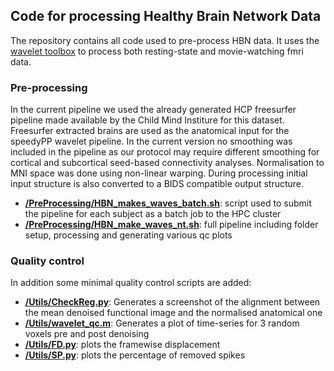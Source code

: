 ## Code for processing Healthy Brain Network Data

The repository contains all code used to pre-process HBN data. It uses the [wavelet toolbox](http://www.brainwavelet.org/) to process both resting-state and movie-watching fmri data.


### Pre-processing
In the current pipeline we used the already generated HCP freesurfer pipeline made available by the Child Mind Institure for this dataset. Freesurfer extracted brains are used as the anatomical input for the speedyPP wavelet pipeline. In the current version no smoothing was included in the pipeline as our protocol may require different smoothing for cortical and subcortical seed-based connectivity analyses. Normalisation to MNI space was done using non-linear warping. During processing initial input structure is also converted to a BIDS compatible output structure.

- **[/PreProcessing/HBN_makes_waves_batch.sh](/PreProcessing/HBN_makes_waves_batch.sh)**: script used to submit the pipeline for each subject as a batch job to the HPC cluster    
- **[/PreProcessing/HBN_make_waves_nt.sh](/PreProcessing/HBN_make_waves_nt.sh)**: full pipeline including folder setup, processing and generating various qc plots

### Quality control
In addition some minimal quality control scripts are added:

- **[/Utils/CheckReg.py](/Utils/CheckReg.py)**: Generates a screenshot of the alignment between the mean denoised functional image and the normalised anatomical one    
- **[/Utils/wavelet_qc.m](/Utils/wavelet_qc.m)**: Generates a plot of time-series for 3 random voxels pre and post denoising    
- **[/Utils/FD.py](/Utils/FD.py)**: plots the framewise displacement    
- **[/Utils/SP.py](/Utils/SP.py)**: plots the percentage of removed spikes     
